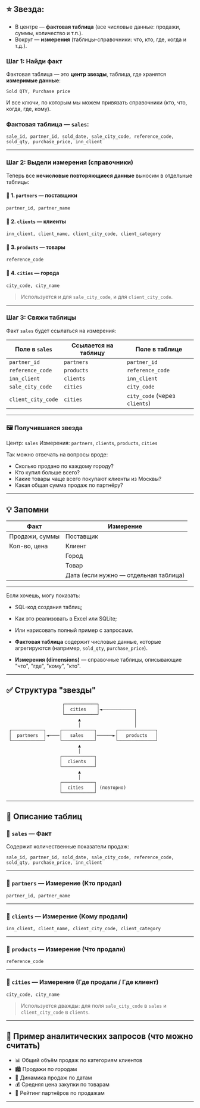 ## ⭐ Звезда:


* В центре — **фактовая таблица** (все числовые данные: продажи, суммы, количество и т.п.).
* Вокруг — **измерения** (таблицы-справочники: что, кто, где, когда и т.д.).


### Шаг 1: Найди **факт**

Фактовая таблица — это **центр звезды**, таблица, где хранятся **измеримые данные**:

```text
Sold QTY, Purchase price
```

И все ключи, по которым мы можем привязать справочники (кто, что, когда, где, кому).

### Фактовая таблица — `sales`:

```text
sale_id, partner_id, sold_date, sale_city_code, reference_code, sold_qty, purchase_price, inn_client
```

---

### Шаг 2: Выдели **измерения** (справочники)

Теперь все **нечисловые повторяющиеся данные** выносим в отдельные таблицы:

#### 📘 1. `partners` — поставщики

```text
partner_id, partner_name
```

#### 📘 2. `clients` — клиенты

```text
inn_client, client_name, client_city_code, client_category
```

#### 📘 3. `products` — товары

```text
reference_code
```

#### 📘 4. `cities` — города

```text
city_code, city_name
```

> Используется и для `sale_city_code`, и для `client_city_code`.

---

### Шаг 3: Свяжи таблицы

Факт `sales` будет ссылаться на измерения:

| Поле в `sales`     | Ссылается на таблицу | Поле в таблице                |
| ------------------ | -------------------- | ----------------------------- |
| `partner_id`       | `partners`           | `partner_id`                  |
| `reference_code`   | `products`           | `reference_code`              |
| `inn_client`       | `clients`            | `inn_client`                  |
| `sale_city_code`   | `cities`             | `city_code`                   |
| `client_city_code` | `cities`             | `city_code` (через `clients`) |

---

### 🖼 Получившаяся звезда

Центр: `sales`
Измерения: `partners`, `clients`, `products`, `cities`

Так можно отвечать на вопросы вроде:

* Сколько продано по каждому городу?
* Кто купил больше всего?
* Какие товары чаще всего покупают клиенты из Москвы?
* Какая общая сумма продаж по партнёру?

---

## 💡 Запомни

| Факт           | Измерение                             |
| -------------- | ------------------------------------- |
| Продажи, суммы | Поставщик                             |
| Кол-во, цена   | Клиент                                |
|                | Город                                 |
|                | Товар                                 |
|                | Дата (если нужно — отдельная таблица) |

---

Если хочешь, могу показать:

* SQL-код создания таблиц;
* Как это реализовать в Excel или SQLite;
* Или нарисовать полный пример с запросами.




* **Фактовая таблица** содержит числовые данные, которые агрегируются (например, `sold_qty`, `purchase_price`).
* **Измерения (dimensions)** — справочные таблицы, описывающие "что", "где", "кому", "кто".

---

## ✅ Структура "звезды"

```
                     ┌────────────┐
                     │  cities    │◄────────────┐
                     └────────────┘             │
                           ▲                    │
                           │                    │
 ┌────────────┐     ┌────────────┐       ┌──────────────┐
 │  partners  │◄────│   sales    │──────►│   products   │
 └────────────┘     └────────────┘       └──────────────┘
                           ▲                
                           │                
                    ┌────────────┐          
                    │  clients   │          
                    └────────────┘
                           ▲
                           │
                    ┌────────────┐
                    │  cities    │ (повторно)
                    └────────────┘
```

---

## 🧩 Описание таблиц

### 📌 `sales` — **Факт**

Содержит количественные показатели продаж:

```text
sale_id, partner_id, sold_date, sale_city_code, reference_code, sold_qty, purchase_price, inn_client
```

---

### 📌 `partners` — **Измерение (Кто продал)**

```text
partner_id, partner_name
```

---

### 📌 `clients` — **Измерение (Кому продали)**

```text
inn_client, client_name, client_city_code, client_category
```

---

### 📌 `products` — **Измерение (Что продали)**

```text
reference_code
```

---

### 📌 `cities` — **Измерение (Где продали / Где клиент)**

```text
city_code, city_name
```

> Используется дважды: для поля `sale_city_code` в `sales` и `client_city_code` в `clients`.

---

## 🧠 Пример аналитических запросов (что можно считать)

* 📊 Общий объём продаж по категориям клиентов
* 🏙️ Продажи по городам
* 📅 Динамика продаж по датам
* 💰 Средняя цена закупки по товарам
* 👤 Рейтинг партнёров по продажам

---
